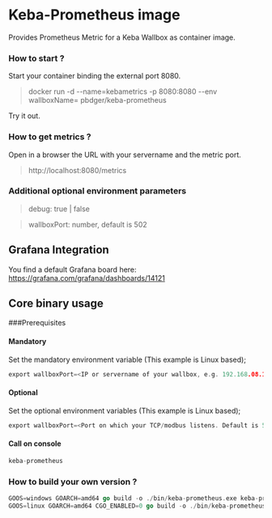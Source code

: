 # Keba-Prometheus image
Provides Prometheus Metric for a Keba Wallbox as container image.

### How to start ?
Start your container binding the external port 8080.

> docker run -d --name=kebametrics -p 8080:8080 --env wallboxName=<your wallbox ip> pbdger/keba-prometheus

Try it out.

### How to get metrics ?

Open in a browser the URL with your servername and the metric port.

> http://localhost:8080/metrics

### Additional optional environment parameters
> debug: true | false

> wallboxPort: number, default is 502 

## Grafana Integration
You find a default Grafana board here: https://grafana.com/grafana/dashboards/14121

## Core binary usage
###Prerequisites
#### Mandatory
Set the mandatory environment variable (This example is Linux based);

```go
export wallboxPort=<IP or servername of your wallbox, e.g. 192.168.08.15>
```

#### Optional
Set the optional environment variables (This example is Linux based);

```go
export wallboxPort=<Port on which your TCP/modbus listens. Default is 502>
```

#### Call on console
```go
keba-prometheus
```



### How to build your own version ?

```go
GOOS=windows GOARCH=amd64 go build -o ./bin/keba-prometheus.exe keba-prometheus.go
GOOS=linux GOARCH=amd64 CGO_ENABLED=0 go build -o ./bin/keba-prometheus.linux keba-prometheus.go
```
